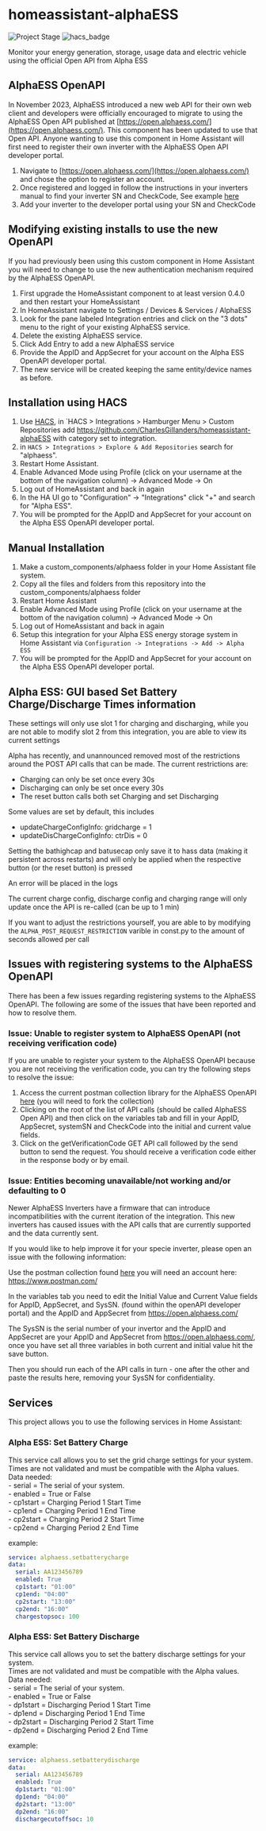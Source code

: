 # homeassistant-alphaESS
![Project Stage](https://img.shields.io/badge/project%20stage-in%20production-green.svg?style=for-the-badge)
![hacs_badge](https://img.shields.io/badge/HACS-Custom-41BDF5.svg?style=for-the-badge)


Monitor your energy generation, storage, usage data and electric vehicle using the official Open API from Alpha ESS

## AlphaESS OpenAPI

In November 2023, AlphaESS introduced a new web API for their own web client and developers were officially encouraged to migrate to using the AlphaESS Open API published at [https://open.alphaess.com/](https://open.alphaess.com/).  This component has been updated to use that Open API.  Anyone wanting to use this component in Home Assistant will first need to register their own inverter with the AlphaESS Open API developer portal.

1. Navigate to [https://open.alphaess.com/](https://open.alphaess.com/) and chose the option to register an account.
2. Once registered and logged in follow the instructions in your inverters manual to find your inverter SN and CheckCode, See example [here](https://imgur.com/a/Xm5t1s0)
3. Add your inverter to the developer portal using your SN and CheckCode

## Modifying existing installs to use the new OpenAPI

If you had previously been using this custom component in Home Assistant you will need to change to use the new authentication mechanism required by the AlphaESS OpenAPI.  

1. First upgrade the HomeAssistant component to at least version 0.4.0 and then restart your HomeAssistant
2. In HomeAssistant navigate to Settings / Devices & Services / AlphaESS
3. Look for the pane labeled Integration entries and click on the "3 dots" menu to the right of your existing AlphaESS service.
4. Delete the existing AlphaESS service.
5. Click Add Entry to add a new AlphaESS service
6. Provide the AppID and AppSecret for your account on the Alpha ESS OpenAPI developer portal.
7. The new service will be created keeping the same entity/device names as before.


## Installation using HACS

1. Use [HACS](https://hacs.xyz/docs/setup/download), in `HACS > Integrations > Hamburger Menu > Custom Repositories add https://github.com/CharlesGillanders/homeassistant-alphaESS with category set to integration.
2. in `HACS > Integrations > Explore & Add Repositories` search for "alphaess". 
3. Restart Home Assistant.
4. Enable Advanced Mode using Profile (click on your username at the bottom of the navigation column) -> Advanced Mode -> On
5. Log out of HomeAssistant and back in again
6. In the HA UI go to "Configuration" -> "Integrations" click "+" and search for "Alpha ESS".
7. You will be prompted for the AppID and AppSecret for your account on the Alpha ESS OpenAPI developer portal.

## Manual Installation

1. Make a custom_components/alphaess folder in your Home Assistant file system.
2. Copy all the files and folders from this repository into the custom_components/alphaess folder
3. Restart Home Assistant
4. Enable Advanced Mode using Profile (click on your username at the bottom of the navigation column) -> Advanced Mode -> On
5. Log out of HomeAssistant and back in again
6. Setup this integration for your Alpha ESS energy storage system in Home Assistant via `Configuration -> Integrations -> Add -> Alpha ESS`
7. You will be prompted for the AppID and AppSecret for your account on the Alpha ESS OpenAPI developer portal.



## Alpha ESS: GUI based Set Battery Charge/Discharge Times information<br>
 
These settings will only use slot 1 for charging and discharging, while you are not able to modify slot 2 from this integration, you are able to view its current settings

Alpha has recently, and unannounced removed most of the restrictions around the POST API calls that can be made. The current restrictions are:
- Charging can only be set once every 30s 
- Discharging can only be set once every 30s 
- The reset button calls both set Charging and set Discharging

Some values are set by default, this includes 
- updateChargeConfigInfo: gridcharge = 1 
- updateDisChargeConfigInfo: ctrDis = 0

Setting the bathighcap and batusecap only save it to hass data (making it persistent across restarts)
and will only be applied when the respective button (or the reset button) is pressed

An error will be placed in the logs 

The current charge config, discharge config and charging range will only update once the API is re-called (can be up to 1 min)

If you want to adjust the restrictions yourself, you are able to by modifying the `ALPHA_POST_REQUEST_RESTRICTION` varible in const.py to the amount of seconds allowed per call

## Issues with registering systems to the AlphaESS OpenAPI

There has been a few issues regarding registering systems to the AlphaESS OpenAPI.  The following are some of the issues that have been reported and how to resolve them.

### Issue: Unable to register system to AlphaESS OpenAPI (not receiving verification code) 

If you are unable to register your system to the AlphaESS OpenAPI because you are not receiving the verification code, you can try the following steps to resolve the issue:
1. Access the current postman collection library for the AlphaESS OpenAPI [here](https://www.postman.com/poshy163/alphaess/collection/tsy43t1/alphaess-open-api?action=share&creator=11219653) (you will need to fork the collection)
2. Clicking on the root of the list of API calls (should be called AlphaESS Open API) and then click on the variables tab and fill in your AppID, AppSecret, systemSN and CheckCode into the initial and current value fields. 
3. Click on the getVerificationCode GET API call followed by the send button to send the request.  You should receive a verification code either in the response body or by email.

### Issue: Entities becoming unavailable/not working and/or defaulting to 0

Newer AlphaESS Inverters have a firmware that can introduce incompatibilities with the current iteration of the integration. This new inverters has caused issues with the API calls that are currently supported and the data currently sent.

If you would like to help improve it for your specie inverter, please open an issue with the following information:

Use the postman collection found [here](https://github.com/CharlesGillanders/alphaess-openAPI/blob/main/AlphaESS%20Open%20API.postman_collection.json) you will need an account here: https://www.postman.com/

In the variables tab you need to edit the Initial Value and Current Value fields for AppID, AppSecret, and SysSN. (found within the openAPI developer portal) and the AppID and AppSecret from https://open.alphaess.com/

The SysSN is the serial number of your invertor and the AppID and AppSecret are your AppID and AppSecret from https://open.alphaess.com/, once you have set all three variables in both current and initial value hit the save button.

Then you should run each of the API calls in turn - one after the other and paste the results here, removing your SysSN for confidentiality.

## Services

This project allows you to use the following services in Home Assistant:<br>

### Alpha ESS: Set Battery Charge<br>
 
  This service call allows you to set the grid charge settings for your system. <br>
  Times are not validated and must be compatible with the Alpha values. <br>
  Data needed:<br>
    - serial = The serial of your system. <br>
    - enabled = True or False <br>
    - cp1start = Charging Period 1 Start Time <br>
    - cp1end = Charging Period 1 End Time <br>
    - cp2start = Charging Period 2 Start Time <br>
    - cp2end = Charging Period 2 End Time <br>

example:
```yaml
service: alphaess.setbatterycharge
data:
  serial: AA123456789
  enabled: True
  cp1start: "01:00"
  cp1end: "04:00"
  cp2start: "13:00"
  cp2end: "16:00"
  chargestopsoc: 100
```

### Alpha ESS: Set Battery Discharge<br>
 
  This service call allows you to set the battery discharge settings for your system. <br>
  Times are not validated and must be compatible with the Alpha values. <br>
  Data needed:<br>
    - serial = The serial of your system. <br>
    - enabled = True or False <br>
    - dp1start = Discharging Period 1 Start Time <br>
    - dp1end = Discharging Period 1 End Time <br>
    - dp2start = Discharging Period 2 Start Time <br>
    - dp2end = Discharging Period 2 End Time <br>


example:
```yaml
service: alphaess.setbatterydischarge
data:
  serial: AA123456789
  enabled: True
  dp1start: "01:00"
  dp1end: "04:00"
  dp2start: "13:00"
  dp2end: "16:00"
  dischargecutoffsoc: 10
```
